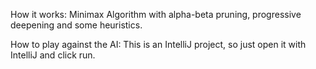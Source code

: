How it works: Minimax Algorithm with alpha-beta pruning, progressive deepening and some heuristics.

How to play against the AI: This is an IntelliJ project, so just open it with IntelliJ and click run.

